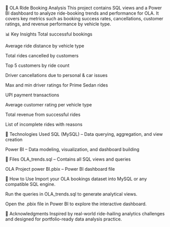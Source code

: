 🚖 OLA Ride Booking Analysis
This project contains SQL views and a Power BI dashboard to analyze ride-booking trends and performance for OLA.
It covers key metrics such as booking success rates, cancellations, customer ratings, and revenue performance by vehicle type.

📊 Key Insights
Total successful bookings

Average ride distance by vehicle type

Total rides cancelled by customers

Top 5 customers by ride count

Driver cancellations due to personal & car issues

Max and min driver ratings for Prime Sedan rides

UPI payment transactions

Average customer rating per vehicle type

Total revenue from successful rides

List of incomplete rides with reasons

🧠 Technologies Used
SQL (MySQL) – Data querying, aggregation, and view creation

Power BI – Data modeling, visualization, and dashboard building

📂 Files
OLA_trends.sql – Contains all SQL views and queries

OLA Project power BI.pbix – Power BI dashboard file

🚀 How to Use
Import your OLA bookings dataset into MySQL or any compatible SQL engine.

Run the queries in OLA_trends.sql to generate analytical views.

Open the .pbix file in Power BI to explore the interactive dashboard.

🙌 Acknowledgments
Inspired by real-world ride-hailing analytics challenges and designed for portfolio-ready data analysis practice.
